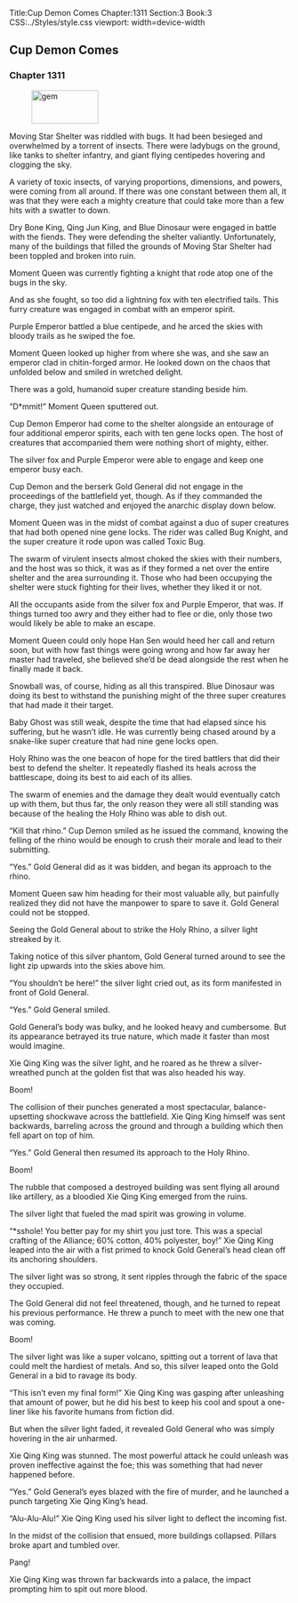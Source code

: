 Title:Cup Demon Comes 
Chapter:1311 
Section:3 
Book:3 
CSS:../Styles/style.css 
viewport: width=device-width
  
## Cup Demon Comes
### Chapter 1311
  
<figure>
	<img src="../Images/gem.gif" alt="gem" id="gem" width="120" height="60" />
</figure>
  

  
Moving Star Shelter was riddled with bugs. It had been besieged and overwhelmed by a torrent of insects. There were ladybugs on the ground, like tanks to shelter infantry, and giant flying centipedes hovering and clogging the sky.

A variety of toxic insects, of varying proportions, dimensions, and powers, were coming from all around. If there was one constant between them all, it was that they were each a mighty creature that could take more than a few hits with a swatter to down.

Dry Bone King, Qing Jun King, and Blue Dinosaur were engaged in battle with the fiends. They were defending the shelter valiantly. Unfortunately, many of the buildings that filled the grounds of Moving Star Shelter had been toppled and broken into ruin.

Moment Queen was currently fighting a knight that rode atop one of the bugs in the sky.

And as she fought, so too did a lightning fox with ten electrified tails. This furry creature was engaged in combat with an emperor spirit.

Purple Emperor battled a blue centipede, and he arced the skies with bloody trails as he swiped the foe.

Moment Queen looked up higher from where she was, and she saw an emperor clad in chitin-forged armor. He looked down on the chaos that unfolded below and smiled in wretched delight.

There was a gold, humanoid super creature standing beside him.

“D*mmit!” Moment Queen sputtered out.

Cup Demon Emperor had come to the shelter alongside an entourage of four additional emperor spirits, each with ten gene locks open. The host of creatures that accompanied them were nothing short of mighty, either.

The silver fox and Purple Emperor were able to engage and keep one emperor busy each.

Cup Demon and the berserk Gold General did not engage in the proceedings of the battlefield yet, though. As if they commanded the charge, they just watched and enjoyed the anarchic display down below.

Moment Queen was in the midst of combat against a duo of super creatures that had both opened nine gene locks. The rider was called Bug Knight, and the super creature it rode upon was called Toxic Bug.

The swarm of virulent insects almost choked the skies with their numbers, and the host was so thick, it was as if they formed a net over the entire shelter and the area surrounding it. Those who had been occupying the shelter were stuck fighting for their lives, whether they liked it or not.

All the occupants aside from the silver fox and Purple Emperor, that was. If things turned too awry and they either had to flee or die, only those two would likely be able to make an escape.

Moment Queen could only hope Han Sen would heed her call and return soon, but with how fast things were going wrong and how far away her master had traveled, she believed she’d be dead alongside the rest when he finally made it back.

Snowball was, of course, hiding as all this transpired. Blue Dinosaur was doing its best to withstand the punishing might of the three super creatures that had made it their target.

Baby Ghost was still weak, despite the time that had elapsed since his suffering, but he wasn’t idle. He was currently being chased around by a snake-like super creature that had nine gene locks open.

Holy Rhino was the one beacon of hope for the tired battlers that did their best to defend the shelter. It repeatedly flashed its heals across the battlescape, doing its best to aid each of its allies.

The swarm of enemies and the damage they dealt would eventually catch up with them, but thus far, the only reason they were all still standing was because of the healing the Holy Rhino was able to dish out.

“Kill that rhino.” Cup Demon smiled as he issued the command, knowing the felling of the rhino would be enough to crush their morale and lead to their submitting.

“Yes.” Gold General did as it was bidden, and began its approach to the rhino.

Moment Queen saw him heading for their most valuable ally, but painfully realized they did not have the manpower to spare to save it. Gold General could not be stopped.

Seeing the Gold General about to strike the Holy Rhino, a silver light streaked by it.

Taking notice of this silver phantom, Gold General turned around to see the light zip upwards into the skies above him.

“You shouldn’t be here!” the silver light cried out, as its form manifested in front of Gold General.

“Yes.” Gold General smiled.

Gold General’s body was bulky, and he looked heavy and cumbersome. But its appearance betrayed its true nature, which made it faster than most would imagine.

Xie Qing King was the silver light, and he roared as he threw a silver-wreathed punch at the golden fist that was also headed his way.

Boom!

The collision of their punches generated a most spectacular, balance-upsetting shockwave across the battlefield. Xie Qing King himself was sent backwards, barreling across the ground and through a building which then fell apart on top of him.

“Yes.” Gold General then resumed its approach to the Holy Rhino.

Boom!

The rubble that composed a destroyed building was sent flying all around like artillery, as a bloodied Xie Qing King emerged from the ruins.

The silver light that fueled the mad spirit was growing in volume.

“*sshole! You better pay for my shirt you just tore. This was a special crafting of the Alliance; 60% cotton, 40% polyester, boy!” Xie Qing King leaped into the air with a fist primed to knock Gold General’s head clean off its anchoring shoulders.

The silver light was so strong, it sent ripples through the fabric of the space they occupied.

The Gold General did not feel threatened, though, and he turned to repeat his previous performance. He threw a punch to meet with the new one that was coming.

Boom!

The silver light was like a super volcano, spitting out a torrent of lava that could melt the hardiest of metals. And so, this silver leaped onto the Gold General in a bid to ravage its body.

“This isn’t even my final form!” Xie Qing King was gasping after unleashing that amount of power, but he did his best to keep his cool and spout a one-liner like his favorite humans from fiction did.

But when the silver light faded, it revealed Gold General who was simply hovering in the air unharmed.

Xie Qing King was stunned. The most powerful attack he could unleash was proven ineffective against the foe; this was something that had never happened before.

“Yes.” Gold General’s eyes blazed with the fire of murder, and he launched a punch targeting Xie Qing King’s head.

“Alu-Alu-Alu!” Xie Qing King used his silver light to deflect the incoming fist.

In the midst of the collision that ensued, more buildings collapsed. Pillars broke apart and tumbled over.

Pang!

Xie Qing King was thrown far backwards into a palace, the impact prompting him to spit out more blood.